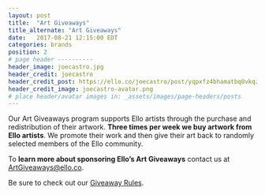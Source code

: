 ```yaml
---
layout: post
title:  "Art Giveaways"
title_alternate: "Art Giveaways"
date:   2017-08-21 12:15:00 EDT
categories: brands
position: 2
# page header ----------
header_image: joecastro.jpg
header_credit: joecastro
header_credit_post: https://ello.co/joecastro/post/yqpxfz4bhamatbq0vkqzyq
header_credit_image: joecastro-avatar.png
# place header/avatar images in: _assets/images/page-headers/posts
---
```


Our Art Giveaways program supports Ello artists through the purchase and redistribution of their artwork. **Three times per week we buy artwork from Ello artists**. We promote their work and then give their art back to randomly selected members of the Ello community. 

To **learn more about sponsoring Ello’s Art Giveaways** contact us at ArtGiveaways@ello.co.

Be sure to check out our [Giveaway Rules](/wtf/policies/giveaway-rules).
